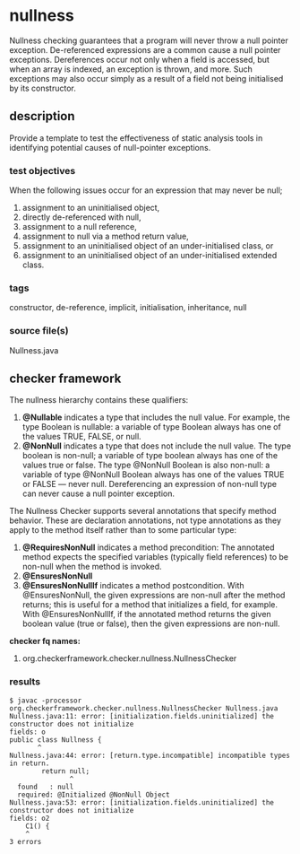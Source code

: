 # nullness
Nullness checking guarantees that a program will never throw a null pointer exception. 
De-referenced expressions are a common cause a null pointer exceptions. Dereferences occur not only 
when a field is accessed, but when an array is indexed, an exception is thrown, and more. Such 
exceptions may also occur simply as a result of a field not being initialised by its constructor.

## description
Provide a template to test the effectiveness of static analysis tools in identifying potential 
causes of null-pointer exceptions.

### test objectives
When the following issues occur for an expression that may never be null;
1) assignment to an uninitialised object,
2) directly de-referenced with null,
3) assignment to a null reference,
4) assignment to null via a method return value,
5) assignment to an uninitialised object of an under-initialised class, or
6) assignment to an uninitialised object of an under-initialised extended class.

### tags
constructor, de-reference, implicit, initialisation, inheritance, null

### source file(s)
Nullness.java

## checker framework
The nullness hierarchy contains these qualifiers:
1. **@Nullable** indicates a type that includes the null value. For example, the type Boolean is 
nullable: a variable of type Boolean always has one of the values TRUE, FALSE, or null.
2. **@NonNull** indicates a type that does not include the null value. The type boolean is 
non-null; a variable of type boolean always has one of the values true or false. The type @NonNull 
Boolean is also non-null: a variable of type @NonNull Boolean always has one of the values TRUE or 
FALSE — never null. Dereferencing an expression of non-null type can never cause a null pointer 
exception.

The Nullness Checker supports several annotations that specify method behavior. These are 
declaration annotations, not type annotations as they apply to the method itself rather than to 
some particular type:
1. **@RequiresNonNull** indicates a method precondition: The annotated method expects the specified 
variables (typically field references) to be non-null when the method is invoked.
2. **@EnsuresNonNull**
3. **@EnsuresNonNullIf** indicates a method postcondition. With @EnsuresNonNull, the given 
expressions are non-null after the method returns; this is useful for a method that initializes a 
field, for example. With @EnsuresNonNullIf, if the annotated method returns the given boolean value 
(true or false), then the given expressions are non-null.

**checker fq names:**
1) org.checkerframework.checker.nullness.NullnessChecker

### results

```
$ javac -processor org.checkerframework.checker.nullness.NullnessChecker Nullness.java
Nullness.java:11: error: [initialization.fields.uninitialized] the constructor does not initialize 
fields: o
public class Nullness {
       ^
Nullness.java:44: error: [return.type.incompatible] incompatible types in return.
        return null;
               ^
  found   : null
  required: @Initialized @NonNull Object
Nullness.java:53: error: [initialization.fields.uninitialized] the constructor does not initialize 
fields: o2
    C1() {
    ^
3 errors
```


